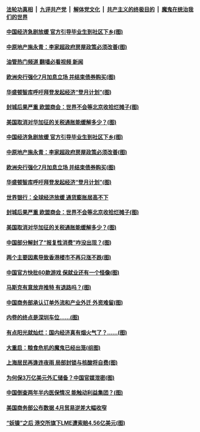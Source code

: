 ####  [法轮功真相](../../../../basic/blob/master/README.md?t=06100402) &nbsp;|&nbsp; [九评共产党](../../../../9ping.md/blob/master/README.md?t=06100402) &nbsp;|&nbsp; [解体党文化](../../../../jtdwh.md/blob/master/README.md?t=06100402)  &nbsp;|&nbsp; [共产主义的终极目的](../../../../gczydzjmd.md/blob/master/README.md?t=06100402) &nbsp;|&nbsp; [魔鬼在统治我们的世界](../../../../mgztzwmdsj.md/blob/master/README.md?t=06100402) 

#### [中国经济急剧放缓 官方引导毕业生到社区下乡(图)](../pages/p5/1008721.md?t=06100402) 

#### [中原地产施永青：李家超政府房屋政策必须改善(图)](../pages/p5/1008718.md?t=06100402) 

#### [油管热门频道 翻墙必看视频 新闻](http://45.76.130.85:81/youtube.html?06100402)

#### [欧洲央行强化7月加息立场 并结束债券购买(图)](../pages/p5/1008712.md?t=06100402) 

#### [华盛顿智库呼吁拜登发起经济“登月计划”(图)](../pages/p5/1008709.md?t=06100402) 

#### [封城后果严重 欧盟商会：世界不会等北京收拾烂摊子(图)](../pages/p5/1008682.md?t=06100402) 

#### [美国取消对华加征的关税通胀能缓解多少？(图)](../pages/p5/1008635.md?t=06100402) 

#### [中国经济急剧放缓 官方引导毕业生到社区下乡(图)](../pages/p5/1008721.md?t=06100402) 

#### [中原地产施永青：李家超政府房屋政策必须改善(图)](../pages/p5/1008718.md?t=06100402) 

#### [欧洲央行强化7月加息立场 并结束债券购买(图)](../pages/p5/1008712.md?t=06100402) 

#### [华盛顿智库呼吁拜登发起经济“登月计划”(图)](../pages/p5/1008709.md?t=06100402) 

#### [世界银行：全球经济放缓 通货膨胀居高不下](../pages/p5/1008706.md?t=06100402) 

#### [封城后果严重 欧盟商会：世界不会等北京收拾烂摊子(图)](../pages/p5/1008682.md?t=06100402) 

#### [美国取消对华加征的关税通胀能缓解多少？(图)](../pages/p5/1008635.md?t=06100402) 

#### [中国部分解封了“报复性消费”咋没出现？(图)](../pages/p5/1008636.md?t=06100402) 

#### [两个主要因素导致香港楼市不再只涨不跌(图)](../pages/p5/1008624.md?t=06100402) 

#### [中国官方快批60款游戏 保就业还有一个怪像(图)](../pages/p5/1008536.md?t=06100402) 

#### [马斯克有意放弃推特 有退路吗？(图)](../pages/p5/1008573.md?t=06100402) 

#### [中国商务部承认订单外流和产业外迁 外资难留(图)](../pages/p5/1008601.md?t=06100402) 

#### [内卷的终点是深圳车位……(图)](../pages/p5/1008572.md?t=06100402) 

#### [有点阳光就灿烂：国内经济真有烟火气了？……(图)](../pages/p5/1008569.md?t=06100402) 

#### [大重启：粮食危机的魔鬼已经出笼(组图)](../pages/p5/1008566.md?t=06100402) 

#### [上海居民再逢连夜雨 局部封锁与核酸将自费(图)](../pages/p5/1008543.md?t=06100402) 

#### [为何保3万亿美元外汇储备？中国官媒泄密(图)](../pages/p5/1008539.md?t=06100402) 

#### [中国倒查两年半内医保情况 能触动利益集团？(图)](../pages/p5/1008537.md?t=06100402) 

#### [美国商务部公布数据 4月贸易逆差大幅收窄](../pages/p5/1008530.md?t=06100402) 

#### [“妖镍”之后 港交所旗下LME遭索赔4.56亿美元(图)](../pages/p5/1008525.md?t=06100402) 

<img src='http://gfw-breaker.win/goodnews/indexes/p5.md' width='0px' height='0px'/>
